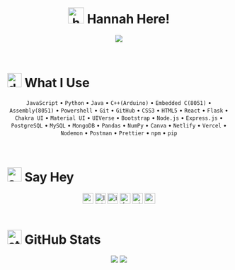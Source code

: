 <h1 align="center" ><img width="36" height="36" alt="hello" src="https://github.com/user-attachments/assets/5ffec26a-13da-45c0-81a3-6004f07f6923" /> Hannah Here!</h1>
<div align="center">
  
![](https://quotes-github-readme.vercel.app/api?type=horizontal&theme=github_darkbg_color=00000000)
</div>
<br>

# <img width="32" height="32" alt="developer" src="https://github.com/user-attachments/assets/1ae455b1-2a9c-422a-9c77-68ee35576727" /> What I Use
<div align="center">
  
  `JavaScript` • `Python` • `Java` • `C++(Arduino)` • `Embedded C(8051)` • `Assembly(8051)` • `Powershell` • `Git` • `GitHub` • `CSS3` • `HTML5` • `React` • `Flask` • `Chakra UI` • `Material UI` • `UIVerse` • `Bootstrap` • `Node.js` • `Express.js` • `PostgreSQL` • `MySQL` • `MongoDB` • `Pandas` • `NumPy` • `Canva` • `Netlify` • `Vercel` • `Nodemon` • `Postman` • `Prettier` • `npm` • `pip`
</div>
<br>

# <img width="32" height="32" alt="socials" src="https://github.com/user-attachments/assets/84cd3da5-916f-4017-869f-e2b7b27949a3" /> Say Hey
 <div align='center'>
    <a href = "mailto:mailto:hmngoli@gmail.com" target="_blank"><img width="24" height="24" alt="gmail" src="https://github.com/user-attachments/assets/77237f17-307d-4307-98e2-6e5dc5eabde3" /></a>
    <a href = "https://www.linkedin.com/in/hannahmngoli" target="_blank"><img width="24" height="24" alt="linkedin" src="https://github.com/user-attachments/assets/1f701e65-d61e-48f0-80d9-7d5325d5a1ec" /></a>
    <a href = "https://www.instagram.com/hanmngoli" target="_blank"><img width="24" height="24" alt="instagram" src="https://github.com/user-attachments/assets/5b49e036-bef0-4381-8080-7c950ec5f2a2" /></a>
    <a href = "https://www.facebook.com/HanaFlowerChild" target="_blank"><img width="24" height="24" alt="facebook" src="https://github.com/user-attachments/assets/77ca870d-6c3d-41c9-aae5-f8626ee9e371" /></a>
    <a href = "https://www.pinterest.com/hmngoli" target="_blank"><img width="24" height="24" alt="pinterest" src="https://github.com/user-attachments/assets/cfc08bac-b399-4cbc-a672-8e68f6b140f7" /></a>
    <a href = "https://www.reddit.com/user/whisper_nero" target="_blank"><img width="24" height="24" alt="reddit" src="https://github.com/user-attachments/assets/6b93e6d4-a1c0-406c-9ea9-40b9feede1a1" /></a>
 </div>
<br>

# <img width="32" height="32" alt="stats" src="https://github.com/user-attachments/assets/29f6b971-861b-47f9-a52e-3274ec141d0e" /> GitHub Stats
<div align="center">
  
   ![](https://github-readme-stats.vercel.app/api/top-langs/?username=Lingaombe&langs_count=20&hide_progress=true&theme=default&bg_color=00000000&hide_border=true)
  [![](https://nirzak-streak-stats.vercel.app?user=Lingaombe&theme=prussian&hide_border=true&card_height=184&background=EB545400&hide_total_contributions=true)](https://git.io/streak-stats)
</div>
